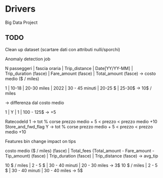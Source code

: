 # Drivers
Big Data Project 


## TODO
Clean up dataset (scartare dati con attributi nulli/sporchi)

Anomaly detection job

N passeggeri | fascia oraria | Trip_distance | Date[YY/YY-MM] | Trip_duration (fasce) | Fare_amount (fasce) | Total_amount (fasce) -> costo medio ($ / miles)

1 | 10-18 | 20-30 miles | 2022 | 30 - 45 minuti | 20-25 $ | 25-30$  -> 10$ / miles

 -> differenza dal costo medio

1 | Y | 1  | 100 - 125$ -> +5

RatecodeId 1 -> tot % corse prezzo medio + 5 < prezzo < prezzo medio +10
Store_and_fwd_flag Y -> tot % corse prezzo medio + 5 < prezzo < prezzo medio +10



Features bin change impact on tips

costo medio ($ / miles) (fasce) | Total_fees (Total_amount - Fare_amount - Tip_amount) (fasce) | Trip_duration (fasce) | Trip_distance (fasce) -> avg_tip

10 $ / miles | 2 - 5 $ | 30 - 40 minuti | 20 - 30 miles -> 3$
10 $ / miles | 2 - 5 $ | 30 - 40 minuti | 30 - 40 miles -> 5$


